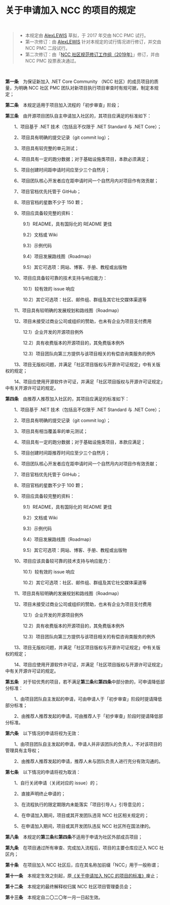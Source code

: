 # 关于申请加入 NCC 的项目的规定

<br />

> + 本规定由 [AlexLEWIS](https://github.com/alexinea) 草拟，于 2017 年交由 NCC PMC 试行。
> + 第一次修订：由 [AlexLEWIS](https://github.com/alexinea) 针对本规定的试行情况进行修订，并交由 NCC PMC 二段试行。
> + 第二次修订：由「[NCC 社区规范修订工作组（2019年）](../history/rdswg-member-list-2019.md)」修订，并由 NCC PMC 投票表决通过。

<br />

**第一条**　为保证新加入 .NET Core Community （NCC 社区）的成员项目的质量，为明确 NCC 社区 PMC 团队对新项目执行项目审查时有规可据，制定本规定；

**第二条**　本规定适用于项目加入流程的「初步审查」阶段；

**第三条**　由开源项目团队自主申请加入社区的，其项目应满足的标准如下：

　　1、项目基于 .NET 技术（包括且不仅限于 .NET Standard 与 .NET Core）；

　　2、项目具有明确的提交记录（git commit log）；

　　3、项目具有较完整的单元测试；

　　4、项目具有一定的跑分数据；对于基础设施类项目，本款必须满足；

　　5、项目创建时间距申请时间应至少三个自然月；

　　6、项目团队核心开发者应在距申请时间一个自然月内对项目作有效贡献；

　　7、项目官档优先托管于 GitHub；

　　8、项目官档的星数不少于 150 颗；

　　9、项目应具备较完整的资料：

　　　　9.1）README，具有国际化的 README 更佳

　　　　9.2）文档或 Wiki

　　　　9.3）示例代码

　　　　9.4）项目发展路线图（Roadmap）

　　　　9.5）其它可选项：网站、博客、手册、教程或出版物

　　10、项目应具备较可靠的技术支持与响应能力：

　　　　10.1）较有效的 issue 响应

　　　　10.2）其它可选项：社区、邮件组、群组及其它社交媒体渠道等

　　11、项目具有较明确的发展规划和路线图（Roadmap）

　　12、项目未接受过商业公司或组织的赞助，也未有企业为项目支付费用

　　　　12.1）企业开发的开源项目例外

　　　　12.2）具有收费版本的开源项目的，其免费版本例外

　　　　12.3）项目团队向第三方提供与该项目相关的有偿咨询类服务的例外

　　13、项目无版权问题，并满足「社区项目版权与开源许可证规定」中有关版权的规定；

　　14、项目应使用开源软件许可证，并满足「社区项目版权与开源许可证规定」中有关开源许可证的规定。

**第四条**　由推荐人推荐加入社区的，其项目应满足的标准如下：

　　1、项目基于 .NET 技术（包括且不仅限于 .NET Standard 与 .NET Core）；

　　2、项目具有明确的提交记录（git commit log）；

　　3、项目具有相当覆盖率的单元测试；

　　4、项目具有一定的跑分数据；对于基础设施类项目，本款应满足；

　　5、项目创建时间距推荐时间应至少三个自然月；

　　6、项目团队核心开发者应在距申请时间一个自然月内对项目作有效贡献；

　　7、项目官档优先托管于 GitHub；

　　8、项目官档的星数不少于 100 颗；

　　9、项目应具备较完整的资料：

　　　　9.1）README，具有国际化的 README 更佳

　　　　9.2）文档或 Wiki

　　　　9.3）示例代码

　　　　9.4）项目发展路线图（Roadmap）

　　　　9.5）其它可选项：网站、博客、手册、教程或出版物

　　10、项目应该具备较可靠的技术支持与响应能力：

　　　　10.1）较有效的 issue 响应

　　　　10.2）其它可选项：社区、邮件组、群组及其它社交媒体渠道等

　　11、项目具有较明确的发展规划和路线图（Roadmap）

　　12、项目未接受过商业公司或组织的赞助，也未有企业为项目支付费用

　　　　12.1）企业开发的开源项目例外

　　　　12.2）具有收费版本的开源项目的，其免费版本例外

　　　　12.3）项目团队向第三方提供与该项目相关的有偿咨询类服务的例外

　　13、项目无版权问题，并满足「社区项目版权与开源许可证规定」中有关版权的规定；

　　14、项目应使用开源软件许可证，并满足「社区项目版权与开源许可证规定」中有关开源许可证的规定。

**第五条**　对于较优秀的项目，若不满足**第三条**和**第四条**中部分款的，可申请降低部分标准：

　　1、由项目团队自主发起的申请，可由申请人于「初步审查」阶段时提请降低部分标准；

　　2、由推荐人推荐发起的申请，可由推荐人于「初步审查」阶段时提请降低部分标准。

**第六条**　以下情况的申请将视为无效：

　　1、由项目团队自主发起的申请，申请人并非该团队的负责人，不对该项目的管理具有主导权；

　　2、由推荐人推荐发起的申请，推荐人未与团队负责人进行充分有效沟通的。

**第七条**　以下情况的申请将视为取消：

　　1、自行关闭申请（关闭对应的 issue）的；

　　2、直接声明终止申请的；

　　3、在流程执行的限定期限内未能落实「项目引导人」引导意见的；

　　4、在申请加入期间，项目或其开发团队违背 NCC 社区相关规定的；

　　5、在申请加入期间，项目或其开发团队违反 NCC 社区所在国法律的。

**第八条**　本规定的**第三条**和**第四条**不适用于申请为社区外部成员项目；

**第九条**　在项目通过所有审查、完成加入流程后，项目的主要仓库应迁入 NCC 社区内；

**第十条**　在项目加入 NCC 社区后，应在其名称加前缀「NCC」用于一般称谓；

**第十一条**　本规定生效之刻起，原[《关于申请加入 NCC 的项目的标准》](old/community-project-accession-act-2019.md)废止；

**第十二条**　本规定的最终解释权归属 NCC 社区项目管理委员会；

**第十三条**　本规定自二〇二〇年一月一日起生效。
